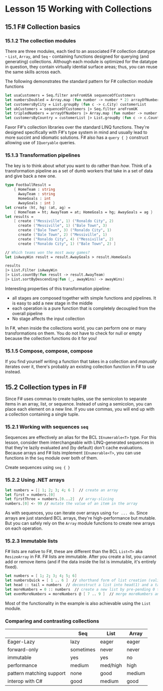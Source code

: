 # Lesson 15 Working with Collections
## 15.1 F# Collection basics
### 15.1.2 The collection modules
There are three modules, each tied to an associated F# collection datatype - `List`, `Array`, and `Seq` - containing functions designed for querying (and generating) collections.
Although each module is optimized for the datatype in question, they contain virtually idential surface areas; thus, you can reuse the same skills across each.

The following demonstrates the standard pattern for F# collection module functions
```fsharp
let usaCustomers = Seq.filter areFromUSA sequenceOfCustomers
let numbersDoubled = Array.map (fun number -> number * 2) arrayOfNumbers
let customersByCity = List.groupBy (fun c -> c.City) customerList
let ukCustomers = sequenceOfCustomers |> Seq.filter areFromUK
let tripledNumbers = arrayOfNumbers |> Array.map (fun number -> number * 3)
let customersByCountry = customerList |> List.groupBy (fun c -> c.Country)
```

Favor F#'s collection libraries over the standard LINQ functions.
They're designed specifically with F#'s type system in mind and usually lead to more succint and idiomatic solutions.
F# also has a `query { }` construct allowing use of `IQueryable` queries.

### 15.1.3 Transformation pipelines
The key is to think about _what_ you want to do rather than _how_.
Think of a transformation pipeline as a set of dumb workers that take in a set of data and give back a new one.

```fsharp
type FootballResult =
    { HomeTeam : string
      AwayTeam : string
      HomeGoals : int
      AwayGoals : int }
let create (ht, hg) (at, ag) =
    { HomeTeam = ht; AwayTeam = at; HomeGoals = hg; AwayGoals = ag }
let results =
    [ create ("Messiville", 1) ("Ronaldo City", 2)
      create ("Messiville", 1) ("Bale Town", 3)
      create ("Bale Town", 3) ("Ronaldo City", 1)
      create ("Bale Town", 2) ("Messiville", 1)
      create ("Ronaldo City", 4) ("Messiville", 2)
      create ("Ronaldo City", 1) ("Bale Town", 2) ]

// Which teams won the most away games?
let isAwayWin result = result.AwayGoals > result.HomeGoals

results
|> List.Filter isAwayWin
|> List.countBy(fun result -> result.AwayTeam)
|> List.sortByDescending(fun (_, awayWins) -> awayWins)
```

Interesting properties of this transformation pipeline:
- all stages are composed together with simple functions and pipelines. It is easy to add a new stage in the middle
- each operation is a pure function that is completely decoupled from the overall pipeline
- No stage affects the input collection

In F#, when inside the collections world, you can perform one or many transformations on them.
You do not have to check for null or empty because the collection functions do it for you!

### 15.1.5 Compose, compose, compose
If you find yourself writing a function that takes in a collection and _manually_ iterates over it, there's probably an existing collection function in F# to use instead.

## 15.2 Collection types in F#
Since F# uses commas to create tuples, use the semicolon to separate items in an array, list, or sequence.
Instead of using a semicolon, you can place each element on a new line.
If you use commas, you will end up with a collection containing a single tuple.

### 15.2.1 Working with sequences `seq`
Sequences are effectively an alias for the BCL `IEnumerable<T>` type.
For this lesson, consider them interchangeable with LINQ-generated sequences in that they're lazily evaluated and (by default) don't cache evaluations.
Because arrays and F# lists implement `IEnumerable<T>`, you can use functions in the `Seq` module over both of them.

Create sequences using `seq { }`

### 15.2.2 Using .NET arrays
```fsharp
let numbers = [| 1; 2; 3; 4; 6 ]  // create an array
let first = numbers.[0]
let firstThree = numbers.[0...2]  // array-slicing
numbers.[0] <- 99 // mutate the value of an item in the array
```

As with sequences, you can iterate over arrays using `for ... do`.
Since arrays are just standard BCL arrays, they're high-performance but mutable.
But you can safely rely on the `Array` module functions to create new arrays on each operation.

### 15.2.3 Immutable lists
F# lists are native to F#, these are different than the BCL `List<T>` aka `ResizeArray` in F#.
F# lists are immutable.
After you create a list, you cannot add or remove items (and if the data inside the list is immutable, it's entirely fixed).
```fsharp
let numbers = [ 1; 2; 3; 4; 5; 6]
let numbersQuick = [ 1 .. 6 ]  // shorthand form of list creation (valid on arrays and seqs too)
let head :: tail = numbers  // deconstruct a list into head(1) and a tail (2..6)
let moreNumbers = 0 :: numbers  // create a new list by pre-pending 0 to numbers
let evenMoreNumbers = moreNumbers @ [ 7 .. 9 ]  // merge moreNumbers and [7..9] to create a new list
```
Most of the functionality in the example is also achievable using the `List` module.

### Comparing and contrasting collections
| | Seq | List | Array |
| --- | --- | --- | --- |
| Eager-Lazy | lazy | eager | eager |
| forward-only | sometimes | never | never |
| immutable | yes | yes | no |
| performance | medium | med/high | high |
| pattern matching support | none | good | medium |
| interop with C# | good | medium | good |